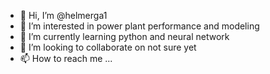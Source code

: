 - 👋 Hi, I’m @helmerga1
- 👀 I’m interested in power plant performance and modeling
- 🌱 I’m currently learning python and neural network
- 💞️ I’m looking to collaborate on not sure yet
- 📫 How to reach me ...

<!---
helmerga1/helmerga1 is a ✨ special ✨ repository because its `README.md` (this file) appears on your GitHub profile.
You can click the Preview link to take a look at your changes.
--->
